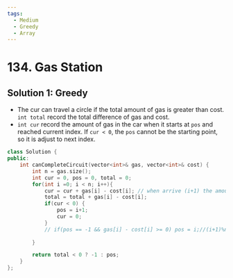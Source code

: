 ```yaml
---
tags:
  - Medium
  - Greedy
  - Array
---
```

# 134. Gas Station

## Solution 1: Greedy

- The cur can travel a circle if the total amount of gas is greater than cost. `int total` record the total difference of gas and cost.
- `int cur` record the amount of gas in the car when it starts at `pos` and reached current index. If `cur < 0`, the `pos` cannot be the starting point, so it is adjust to next index.


```cpp
class Solution {
public:
    int canCompleteCircuit(vector<int>& gas, vector<int>& cost) {
        int n = gas.size();
        int cur = 0, pos = 0, total = 0;
        for(int i =0; i < n; i++){
            cur = cur + gas[i] - cost[i]; // when arrive (i+1) the amount of gas
            total = total + gas[i] - cost[i];
            if(cur < 0) {
                pos = i+1;
                cur = 0;
            }
            // if(pos == -1 && gas[i] - cost[i] >= 0) pos = i;//(i+1)%n;
            
        }

        return total < 0 ? -1 : pos;
    }
};
```